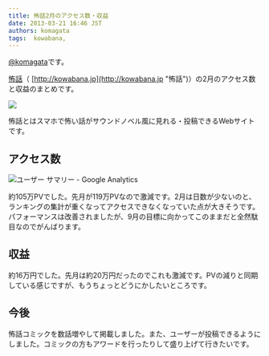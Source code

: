 ```yaml
---
title: 怖話2月のアクセス数・収益
date: 2013-03-21 16:46 JST
authors: komagata
tags:  kowabana, 
---
```

[@komagata](http://twitter.com/komagata)です。

[怖話](http://kowabana.jp "怖話")（ [http://kowabana.jp](http://kowabana.jp "怖話")）の2月のアクセス数と収益のまとめです。

[![](http://p.nanapi.jp/r/20120228/20120228194536_4f4cb050d3cc9.jpg)](http://kowabana.jp)

怖話とはスマホで怖い話がサウンドノベル風に見れる・投稿できるWebサイトです。

## アクセス数

![ユーザー サマリー - Google Analytics](https://lh4.googleusercontent.com/-MzuVEdJxYVc/UUq3SMyh3vI/AAAAAAAAC2A/IOLvo2kHcyo/s400/Screen%2520Shot%25202013-03-21%2520at%25201.45.16%2520PM.png)

約105万PVでした。先月が119万PVなので激減です。2月は日数が少ないのと、ランキングの集計が重くなってアクセスできなくなっていた点が大きそうです。パフォーマンスは改善されましたが、9月の目標に向かってこのままだと全然駄目なのでがんばります。

## 収益

約16万円でした。先月は約20万円だったのでこれも激減です。PVの減りと同期している感じですが、もうちょっとどうにかしたいところです。

## 今後

怖話コミックを数話増やして掲載しました。また、ユーザーが投稿できるようにしました。コミックの方もアワードを行ったりして盛り上げて行きたいです。

